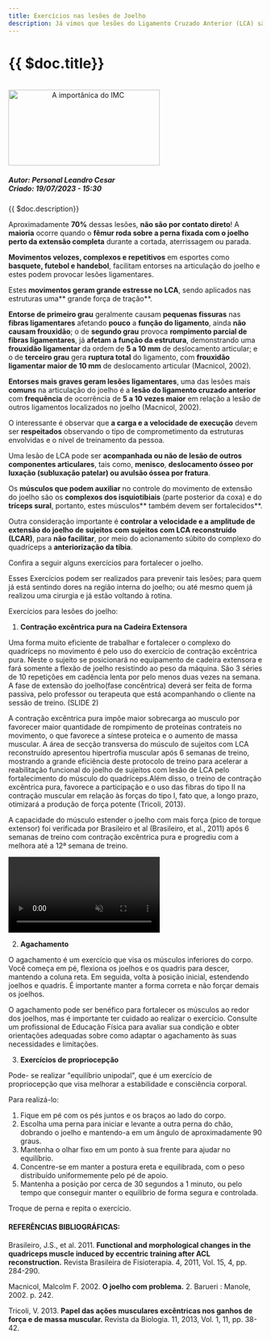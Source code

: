 ```yaml
---
title: Exercícios nas lesões de Joelho
description: Já vimos que lesões do Ligamento Cruzado Anterior (LCA) são muito comuns!
---
```


<div class="content-title-img">

# {{ $doc.title}}
<br>
<img src="/img/exercicios-lesao-joelho.jpg" style='text-align:center;' alt="A importânica do IMC" height='150' width='300'>

</div>

<div class="content-details">
 <h5>
      Autor: Personal Leandro Cesar
      <br>
      Criado: 19/07/2023 - 15:30
    </h5>
</div>


<div class="content-main">

{{ $doc.description}}

Aproximadamente **70%** dessas lesões, **não são por contato direto**! 
A **maioria** ocorre quando o **fêmur roda sobre a perna fixada com o joelho perto da extensão completa** durante a cortada, aterrissagem ou parada.

**Movimentos velozes, complexos e repetitivos** em esportes como **basquete, futebol e handebol**, facilitam entorses na articulação do joelho e estes podem provocar lesões ligamentares. 

Estes **movimentos geram grande estresse no LCA**, sendo aplicados nas estruturas uma** grande força de tração**.

**Entorse de primeiro grau** geralmente causam **pequenas fissuras** nas **fibras ligamentares** afetando **pouco** a **função do ligamento**, ainda **não causam frouxidão**;
o de **segundo grau** provoca **rompimento parcial de fibras ligamentares**, já **afetam a função da estrutura**, demonstrando uma **frouxidão ligamentar** da ordem de **5 a 10 mm** de deslocamento articular;
e o de **terceiro grau** gera **ruptura total** do ligamento, com **frouxidão ligamentar maior de 10 mm** de deslocamento articular (Macnicol, 2002).

**Entorses mais graves geram lesões ligamentares**, uma das lesões mais **comuns** na articulação do joelho é a **lesão do ligamento cruzado anterior** com **frequência** de ocorrência de **5 a 10 vezes maior** em relação a lesão de outros ligamentos localizados no joelho (Macnicol, 2002). 


O interessante é observar que **a carga e a velocidade de execução** devem ser **respeitados** observando o tipo de comprometimento da estruturas envolvidas e o nível de treinamento da pessoa.

Uma lesão de LCA pode ser **acompanhada ou não de lesão de outros componentes articulares**, tais como, **menisco**, **deslocamento ósseo por luxação (subluxação patelar) ou avulsão óssea por fratura**.

Os **músculos que podem auxiliar** no controle do movimento de extensão do joelho são os **complexos dos isquiotibiais** (parte posterior da coxa) e do **tríceps sural**, portanto, estes músculos** também devem ser fortalecidos**. 

Outra consideração importante é **controlar a velocidade e a amplitude de extensão do joelho de sujeitos com sujeitos com LCA reconstruído (LCAR)**, para **não facilitar**, por meio do acionamento súbito do complexo do quadríceps a **anteriorização da tíbia**.


Confira a seguir alguns exercícios para fortalecer o joelho. 

Esses Exercícios podem ser realizados para prevenir tais lesões; para quem já está sentindo dores na região interna do joelho; ou até mesmo quem já realizou uma cirurgia e já estão voltando à rotina.

Exercícios para lesões do joelho:

1. **Contração excêntrica pura na Cadeira Extensora**

Uma forma muito eficiente de trabalhar e fortalecer o complexo do quadríceps no movimento é pelo uso do exercício de contração excêntrica pura. Neste o sujeito se posicionará no equipamento de cadeira extensora e fará somente a flexão de joelho resistindo ao peso da máquina. São 3 séries de 10 repetições em cadência lenta por pelo menos duas vezes na semana. A fase de extensão do joelho(fase concêntrica) deverá ser feita de forma passiva, pelo professor ou terapeuta que está acompanhando o cliente na sessão de treino. (SLIDE 2)

A contração excêntrica pura impõe maior sobrecarga ao musculo por favorecer maior quantidade de rompimento de proteínas contrateis no movimento, o que favorece a síntese proteica e o aumento de massa muscular. A área de secção transversa do músculo de sujeitos com LCA reconstruído apresentou hipertrofia muscular após 6 semanas de treino, mostrando a grande eficiência deste protocolo de treino para acelerar a reabilitação funcional do joelho de sujeitos com lesão de LCA pelo fortalecimento do músculo do quadríceps.Além disso, o treino de contração excêntrica pura, favorece a participação e o uso das fibras do tipo II na contração muscular em relação às forças do tipo I, fato que, a longo prazo, otimizará a produção de força potente (Tricoli, 2013).

A capacidade do músculo estender o joelho com mais força (pico de torque extensor) foi verificada por Brasileiro et al (Brasileiro, et al., 2011) após 6 semanas de treino com contração excêntrica pura e progrediu com a melhora até a 12ª semana de treino. 

<video src="/img/contracao-excentrica.mp4" controls loop muted></video>


2. **Agachamento**

O agachamento é um exercício que visa os músculos inferiores do corpo. Você começa em pé, flexiona os joelhos e os quadris para descer, mantendo a coluna reta. Em seguida, volta à posição inicial, estendendo joelhos e quadris. É importante manter a forma correta e não forçar demais os joelhos.

O agachamento pode ser benéfico para fortalecer os músculos ao redor dos joelhos, mas é importante ter cuidado ao realizar o exercício. Consulte um profissional de Educação Física para avaliar sua condição e obter orientações adequadas sobre como adaptar o agachamento às suas necessidades e limitações.


3. **Exercícios de propriocepção**

Pode- se realizar "equilíbrio unipodal", que é um exercício de propriocepção que visa melhorar a estabilidade e consciência corporal. 

Para realizá-lo:
1. Fique em pé com os pés juntos e os braços ao lado do corpo.
2. Escolha uma perna para iniciar e levante a outra perna do chão, dobrando o joelho e mantendo-a em um ângulo de aproximadamente 90 graus.
3. Mantenha o olhar fixo em um ponto à sua frente para ajudar no equilíbrio.
4. Concentre-se em manter a postura ereta e equilibrada, com o peso distribuído uniformemente pelo pé de apoio.
5. Mantenha a posição por cerca de 30 segundos a 1 minuto, ou pelo tempo que conseguir manter o equilíbrio de forma segura e controlada.

Troque de perna e repita o exercício.

#### REFERÊNCIAS BIBLIOGRÁFICAS:

Brasileiro, J.S., et al. 2011. **Functional and morphological changes in the quadriceps muscle induced by eccentric training after ACL reconstruction.** Revista Brasileira de Fisioterapia. 4, 2011, Vol. 15, 4, pp. 284-290.

Macnicol, Malcolm F. 2002. **O joelho com problema.** 2. Barueri : Manole,
2002. p. 242.

Tricoli, V. 2013. **Papel das ações musculares excêntricas nos ganhos de força e de massa muscular.** Revista da Biologia. 11, 2013, Vol. 1, 11, pp. 38-42.

</div>

